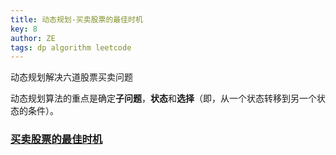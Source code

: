 ```yaml
---
title: 动态规划-买卖股票的最佳时机
key: 8
author: ZE
tags: dp algorithm leetcode
---
```

动态规划解决六道股票买卖问题
<!--more-->

动态规划算法的重点是确定**子问题**，**状态**和**选择**（即，从一个状态转移到另一个状态的条件）。

### [买卖股票的最佳时机](https://leetcode.cn/problems/best-time-to-buy-and-sell-stock/?envType=study-plan-v2&id=top-interview-150)

